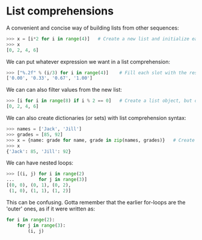 # List comprehensions
A convenient and concise way of building lists from other sequences:
```py
>>> x = [i*2 for i in range(4)]   # Create a new list and initialize each slot using a loop
>>> x
[0, 2, 4, 6]
```
We can put whatever expression we want in a list comprehension:
```py
>>> ["%.2f" % (i/3) for i in range(4)]    # Fill each slot with the result of a string formatting operation
['0.00', '0.33', '0.67', '1.00']
```
We can can also filter values from the new list:
```py
>>> [i for i in range(8) if i % 2 == 0]   # Create a list object, but only add a new slot if 'i' is even
[0, 2, 4, 6]
```
We can also create dictionaries (or sets) with list comprehension syntax:
```py
>>> names = ['Jack', 'Jill']
>>> grades = [85, 92]
>>> x = {name: grade for name, grade in zip(names, grades)}   # Create (key, value) from each (name, grade)
>>> x
{'Jack': 85, 'Jill': 92}
```
We can have nested loops:
```py
>>> [(i, j) for i in range(2)
...         for j in range(3)]
[(0, 0), (0, 1), (0, 2),
 (1, 0), (1, 1), (1, 2)]
```

This can be confusing. Gotta remember that the earlier for-loops are the 'outer' ones, as if it were written as:
```py
for i in range(2):
    for j in range(3):
        (i, j)
```